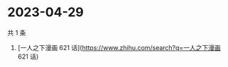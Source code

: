 # 2023-04-29

共 1 条

<!-- BEGIN -->
<!-- 最后更新时间 Sat Apr 29 2023 05:07:28 GMT+0800 (China Standard Time) -->

1. [一人之下漫画 621 话](https://www.zhihu.com/search?q=一人之下漫画 621 话)

<!-- END -->
